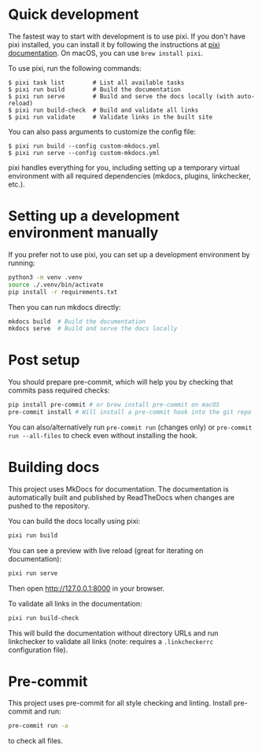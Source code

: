 # Quick development

The fastest way to start with development is to use pixi. If you don't have pixi
installed, you can install it by following the instructions at
[pixi documentation](https://pixi.sh). On macOS, you can use
`brew install pixi`.

To use pixi, run the following commands:

```console
$ pixi task list        # List all available tasks
$ pixi run build        # Build the documentation
$ pixi run serve        # Build and serve the docs locally (with auto-reload)
$ pixi run build-check  # Build and validate all links
$ pixi run validate     # Validate links in the built site
```

You can also pass arguments to customize the config file:

```console
$ pixi run build --config custom-mkdocs.yml
$ pixi run serve --config custom-mkdocs.yml
```

pixi handles everything for you, including setting up a temporary virtual
environment with all required dependencies (mkdocs, plugins, linkchecker, etc.).

# Setting up a development environment manually

If you prefer not to use pixi, you can set up a development environment by
running:

```bash
python3 -m venv .venv
source ./.venv/bin/activate
pip install -r requirements.txt
```

Then you can run mkdocs directly:

```bash
mkdocs build  # Build the documentation
mkdocs serve  # Build and serve the docs locally
```

# Post setup

You should prepare pre-commit, which will help you by checking that commits pass
required checks:

```bash
pip install pre-commit # or brew install pre-commit on macOS
pre-commit install # Will install a pre-commit hook into the git repo
```

You can also/alternatively run `pre-commit run` (changes only) or
`pre-commit run --all-files` to check even without installing the hook.

# Building docs

This project uses MkDocs for documentation. The documentation is automatically
built and published by ReadTheDocs when changes are pushed to the repository.

You can build the docs locally using pixi:

```bash
pixi run build
```

You can see a preview with live reload (great for iterating on documentation):

```bash
pixi run serve
```

Then open http://127.0.0.1:8000 in your browser.

To validate all links in the documentation:

```bash
pixi run build-check
```

This will build the documentation without directory URLs and run linkchecker to
validate all links (note: requires a `.linkcheckerrc` configuration file).

# Pre-commit

This project uses pre-commit for all style checking and linting. Install
pre-commit and run:

```bash
pre-commit run -a
```

to check all files.
